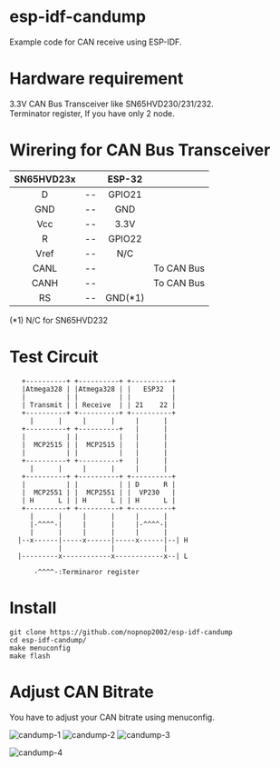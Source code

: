 # esp-idf-candump
Example code for CAN receive using ESP-IDF.   

# Hardware requirement    
3.3V CAN Bus Transceiver like SN65HVD230/231/232.   
Terminator register, If you have only 2 node.   

# Wirering for CAN Bus Transceiver   
|SN65HVD23x||ESP-32||
|:-:|:-:|:-:|:-:|
|D|--|GPIO21||
|GND|--|GND||
|Vcc|--|3.3V||
|R|--|GPIO22||
|Vref|--|N/C||
|CANL|--||To CAN Bus|
|CANH|--||To CAN Bus|
|RS|--|GND(*1)||

(*1) N/C for SN65HVD232


# Test Circuit   
```
   +----------+ +----------+ +----------+ 
   |Atmega328 | |Atmega328 | |   ESP32  | 
   |          | |          | |          | 
   | Transmit | | Receive  | | 21    22 | 
   +----------+ +----------+ +----------+ 
     |      |     |      |     |      |   
   +----------+ +----------+   |      |   
   |          | |          |   |      |   
   |  MCP2515 | |  MCP2515 |   |      |   
   |          | |          |   |      |   
   +----------+ +----------+   |      |   
     |      |     |      |     |      |   
   +----------+ +----------+ +----------+ 
   |          | |          | | D      R | 
   |  MCP2551 | |  MCP2551 | |  VP230   | 
   | H      L | | H      L | | H      L | 
   +----------+ +----------+ +----------+ 
     |      |     |      |     |      |   
     |-^^^^-|     |      |     |-^^^^-|   
     |      |     |      |     |      |   
  |--x------|-----x------|-----x------|--| H
            |            |            |
  |---------x------------x------------x--| L

      -^^^^-:Terminaror register

```

# Install   
```
git clone https://github.com/nopnop2002/esp-idf-candump
cd esp-idf-candump/
make menuconfig
make flash
```

# Adjust CAN Bitrate   
You have to adjust your CAN bitrate using menuconfig.   

![candump-1](https://user-images.githubusercontent.com/6020549/57606049-0b3a4d00-75a3-11e9-8efd-688ead135bb3.jpg)
![candump-2](https://user-images.githubusercontent.com/6020549/57606051-0b3a4d00-75a3-11e9-8bd3-4169e181a782.jpg)
![candump-3](https://user-images.githubusercontent.com/6020549/57606052-0bd2e380-75a3-11e9-99d4-9e2008c29fd4.jpg)

![candump-4](https://user-images.githubusercontent.com/6020549/57606053-0bd2e380-75a3-11e9-91ee-a52d892fcaff.jpg)

